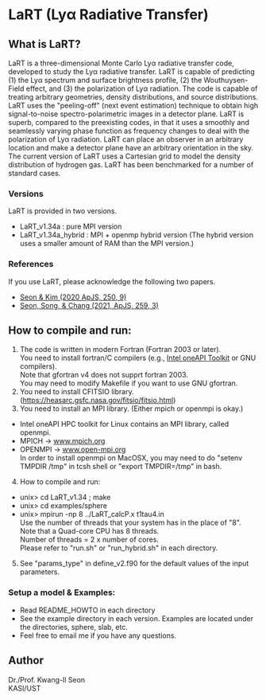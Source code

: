 # LaRT (Ly&alpha; Radiative Transfer)

## What is LaRT?
LaRT is a three-dimensional Monte Carlo Ly&alpha; radiative transfer code, developed to study the Ly&alpha; radiative transfer. LaRT is capable of predicting (1) the Ly&alpha; spectrum and surface brightness profile, (2) the Wouthuysen-Field effect, and (3) the polarization of Ly&alpha; radiation. The code is capable of treating arbitrary geometries, density distributions, and source distributions. LaRT uses the "peeling-off" (next event estimation) technique to obtain high signal-to-noise spectro-polarimetric images in a detector plane. LaRT is superb, compared to the preexisting codes, in that it uses a smoothly and seamlessly varying phase function as frequency changes to deal with the polarization of Ly&alpha; radiation. LaRT can place an observer in an arbitrary location and make a detector plane have an arbitrary orientation in the sky. The current version of LaRT uses a Cartesian grid to model the density distribution of hydrogen gas. LaRT has been benchmarked for a number of standard cases.

### Versions
LaRT is provided in two versions.
  - LaRT_v1.34a : pure MPI version
  - LaRT_v1.34a_hybrid : MPI + openmp hybrid version (The hybrid version uses a smaller amount of RAM than the MPI version.)

### References
If you use LaRT, please acknowledge the following two papers.
  - [Seon & Kim (2020 ApJS, 250, 9)](https://ui.adsabs.harvard.edu/abs/2020ApJS..250....9S/abstract)
  - [Seon, Song, & Chang (2021, ApJS, 259, 3)](https://ui.adsabs.harvard.edu/abs/2022ApJS..259....3S/abstract)

## How to compile and run:

1. The code is written in modern Fortran (Fortran 2003 or later).\
      You need to install fortran/C compilers (e.g., [Intel oneAPI Toolkit](https://www.intel.com/content/www/us/en/developer/tools/oneapi/toolkits.html#hpc-kit) or GNU compilers).\
      Note that gfortran v4 does not supprt fortran 2003.\
      You may need to modify Makefile if you want to use GNU gfortran.
2. You need to install CFITSIO library.\
(https://heasarc.gsfc.nasa.gov/fitsio/fitsio.html)
3. You need to install an MPI library. (Either mpich or openmpi is okay.)
  - Intel oneAPI HPC toolkit for Linux contains an MPI library, called openmpi.
  - MPICH   -> www.mpich.org
  - OPENMPI -> www.open-mpi.org \
   In order to install openmpi on MacOSX, you may need to do "setenv TMPDIR /tmp" in tcsh shell or "export TMPDIR=/tmp" in bash.
4. How to compile and run:
  - unix> cd LaRT_v1.34 ; make
  - unix> cd examples/sphere
  - unix> mpirun -np 8 ../LaRT_calcP.x t1tau4.in \
      Use the number of threads that your system has in the place of "8". \
      Note that a Quad-core CPU has 8 threads. \
      Number of threads = 2 x number of cores. \
      Please refer to "run.sh" or "run_hybrid.sh" in each directory.
5. See "params_type" in define_v2.f90 for the default values of the input parameters.

### Setup a model & Examples:
  - Read README_HOWTO in each directory
  - See the example directory in each version. Examples are located under the directories, sphere, slab, etc.
  - Feel free to email me if you have any questions.


## Author
Dr./Prof. Kwang-Il Seon \
KASI/UST
